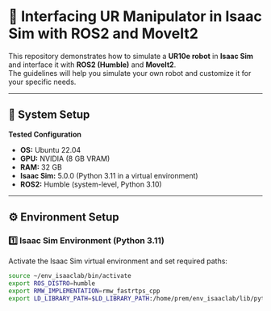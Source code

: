 # 🦾 Interfacing UR Manipulator in Isaac Sim with ROS2 and MoveIt2

This repository demonstrates how to simulate a **UR10e robot** in **Isaac Sim** and interface it with **ROS2 (Humble)** and **MoveIt2**.  
The guidelines will help you simulate your own robot and customize it for your specific needs.

---

## 🧩 System Setup

**Tested Configuration**
- **OS:** Ubuntu 22.04  
- **GPU:** NVIDIA (8 GB VRAM)  
- **RAM:** 32 GB  
- **Isaac Sim:** 5.0.0 (Python 3.11 in a virtual environment)  
- **ROS2:** Humble (system-level, Python 3.10)

---

## ⚙️ Environment Setup

### 1️⃣ Isaac Sim Environment (Python 3.11)

Activate the Isaac Sim virtual environment and set required paths:

```bash
source ~/env_isaaclab/bin/activate
export ROS_DISTRO=humble
export RMW_IMPLEMENTATION=rmw_fastrtps_cpp
export LD_LIBRARY_PATH=$LD_LIBRARY_PATH:/home/prem/env_isaaclab/lib/python3.11/site-packages/isaacsim/exts/isaacsim.ros2.bridge/humble/lib
